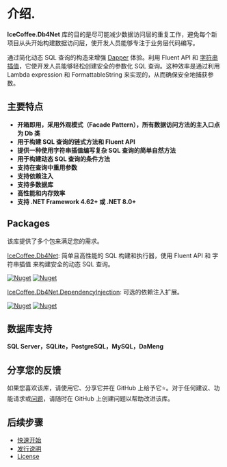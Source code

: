 # 介绍.

**IceCoffee.Db4Net** 库的目的是尽可能减少数据访问层的重复工作，避免每个新项目从头开始构建数据访问层，使开发人员能够专注于业务层代码编写。

通过简化动态 SQL 查询的构造来增强 [Dapper](https://github.com/DapperLib/Dapper) 体验。利用 Fluent API 和 [字符串插值](https://learn.microsoft.com/dotnet/csharp/tutorials/string-interpolation)，它使开发人员能够轻松创建安全的参数化 SQL 查询。这种效率是通过利用 Lambda expression 和 FormattableString 来实现的，从而确保安全地捕获参数。

## 主要特点

* **开箱即用，采用外观模式（Facade Pattern），所有数据访问方法的主入口点为 Db 类**
* **用于构建 SQL 查询的链式方法和 Fluent API**
* **提供一种使用字符串插值编写复杂 SQL 查询的简单自然方法**
* **用于构建动态 SQL 查询的条件方法**
* **支持在查询中重用参数**
* **支持依赖注入**
* **支持多数据库**
* **高性能和内存效率**
* **支持 .NET Framework 4.62+ 或 .NET 8.0+**

## Packages

该库提供了多个包来满足您的需求。

[IceCoffee.Db4Net](https://www.nuget.org/packages/IceCoffee.Db4Net): 简单且高性能的 SQL 构建和执行器，使用 Fluent API 和 字符串插值 来构建安全的动态 SQL 查询。

[![Nuget](https://img.shields.io/nuget/v/IceCoffee.Db4Net?logo=nuget)](https://www.nuget.org/packages/IceCoffee.Db4Net) [![Nuget](https://img.shields.io/nuget/dt/IceCoffee.Db4Net?logo=nuget)](https://www.nuget.org/packages/IceCoffee.Db4Net)

[IceCoffee.Db4Net.DependencyInjection](https://www.nuget.org/packages/IceCoffee.Db4Net.DependencyInjection): 可选的依赖注入扩展。

[![Nuget](https://img.shields.io/nuget/v/IceCoffee.Db4Net.DependencyInjection?logo=nuget)](https://www.nuget.org/packages/IceCoffee.Db4Net.DependencyInjection) [![Nuget](https://img.shields.io/nuget/dt/IceCoffee.Db4Net.DependencyInjection?logo=nuget)](https://www.nuget.org/packages/IceCoffee.Db4Net.DependencyInjection)

## 数据库支持

**SQL Server，SQLite，PostgreSQL，MySQL，DaMeng**

## 分享您的反馈

如果您喜欢该库，请使用它、分享它并在 GitHub 上给予它⭐️。对于任何建议、功能请求或[问题](https://github.com/1249993110/IceCoffee.Db4Net/issues)，请随时在 GitHub 上创建问题以帮助改进该库。

## 后续步骤

* [快速开始](getting-started/quick-examples.md)
* [发行说明](getting-started/miscellaneous/release-notes.md)
* [License](https://github.com/1249993110/IceCoffee.Db4Net/blob/main/LICENSE)